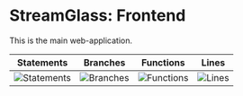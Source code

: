 # StreamGlass: Frontend

This is the main web-application.

| Statements                  | Branches                | Functions                 | Lines             |
| --------------------------- | ----------------------- | ------------------------- | ----------------- |
| ![Statements](https://img.shields.io/badge/statements-0.68%25-red.svg?style=flat) | ![Branches](https://img.shields.io/badge/branches-14.28%25-red.svg?style=flat) | ![Functions](https://img.shields.io/badge/functions-14.28%25-red.svg?style=flat) | ![Lines](https://img.shields.io/badge/lines-0.68%25-red.svg?style=flat) |
